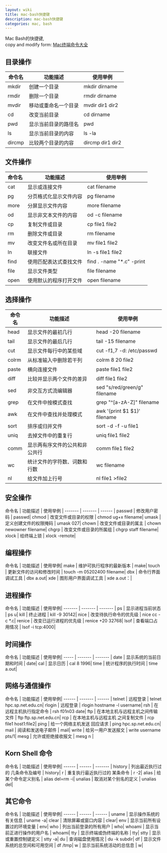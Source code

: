```yaml
---
layout: wiki
title: mac-bash快捷键
description: mac-bash快捷键
categories: mac, bash
---
```


Mac Bash的快捷键,  
copy and modify form: [Mac终端命令大全](http://www.jianshu.com/p/3291de46f3ff)  

## 目录操作

命令名 | 功能描述 | 使用举例 |
------- | ------- | ------ | 
mkdir | 创建一个目录 | mkdir dirname |
rmdir	| 删除一个目录 | rmdir dirname |
mvdir	| 移动或重命名一个目录 | mvdir dir1 dir2|
cd | 改变当前目录	| cd dirname | 
pwd	 | 显示当前目录的路径名	 | pwd |
ls	| 显示当前目录的内容 | ls -la | 
dircmp | 比较两个目录的内容 | dircmp dir1 dir2|

## 文件操作

命令名 | 功能描述 | 使用举例 |
----- | ------ | ------ |
cat	 | 显示或连接文件 |	cat filename|
pg | 分页格式化显示文件内容 | pg filename |
more | 分屏显示文件内容 | more filename |
od | 显示非文本文件的内容 | od -c filename |
cp | 复制文件或目录 | cp file1 file2 | 
rm | 删除文件或目录 | rm filename | 
mv | 改变文件名或所在目录 | mv file1 file2 |
ln | 联接文件 | ln -s file1 file2 | 
find | 使用匹配表达式查找文件 | find . -name "*.c" -print |
file | 显示文件类型 | file filename | 
open | 使用默认的程序打开文件 | open filename |


## 选择操作

命令名 | 功能描述 | 使用举例 |
------| ------- | ------ |
head | 显示文件的最初几行 | head -20 filename|  
 tail | 显示文件的最后几行 | tail -15 filename|  
 cut | 显示文件每行中的某些域 | cut -f1,7 -d: /etc/passwd|  
 colrm | 从标准输入中删除若干列 | colrm 8 20 file2|  
 paste | 横向连接文件 | paste file1 file2|  
 diff | 比较并显示两个文件的差异 | diff file1 file2|  
 sed | 非交互方式流编辑器 | sed "s/red/green/g" filename|  
 grep | 在文件中按模式查找 | grep "^[a-zA-Z]" filename|  
 awk | 在文件中查找并处理模式 | awk '{print $1 $1}' filename|  
 sort | 排序或归并文件 | sort -d -f -u file1|  
 uniq | 去掉文件中的重复行 | uniq file1 file2|  
 comm | 显示两有序文件的公共和非公共行 | comm file1 file2|  
 wc | 统计文件的字符数、词数和行数 | wc filename|  
 nl | 给文件加上行号 | nl file1 >file2|  

## 安全操作


 命令名 | 功能描述 | 使用举例 |  
------- | ------- | ------ | 
 passwd | 修改用户密码 | passwd|  
 chmod | 改变文件或目录的权限 | chmod ug+x filename|  
 umask | 定义创建文件的权限掩码 | umask 027|  
 chown | 改变文件或目录的属主 | chown newowner filename|  
 chgrp | 改变文件或目录的所属组 | chgrp staff filename|  
 xlock | 给终端上锁 | xlock -remote|  

## 编程操作

命令名 | 功能描述 | 使用举例|  
 make | 维护可执行程序的最新版本 | make|  
 touch | 更新文件的访问和修改时间 | touch -m 05202400 filename|  
 dbx | 命令行界面调试工具 | dbx a.out|  
 xde | 图形用户界面调试工具 | xde a.out：|  

## 进程操作

命令名 | 功能描述 | 使用举例|  
------- | ------- | ------- |
 ps | 显示进程当前状态 | ps u|  
 kill | 终止进程 | kill -9 30142|  
 nice | 改变待执行命令的优先级 | nice cc -c *.c|  
 renice | 改变已运行进程的优先级 | renice +20 32768|  
 lsof | 查看端口占用情况 | lsof -i tcp:4000|  

## 时间操作


命令名 | 功能描述 | 使用举例|  
----- | ------- | ------- |
date | 显示系统的当前日期和时间 | date|  
cal | 显示日历 | cal 8 1996|  
time | 统计程序的执行时间 | time a.out|  

 
## 网络与通信操作


命令名 | 功能描述 | 使用举例|  
------ | ------- | ------ |
 telnet | 远程登录 | telnet hpc.sp.net.edu.cn|  
 rlogin | 远程登录 | rlogin hostname -l username|  
 rsh | 在远程主机执行指定命令 | rsh f01n03 date|  
 ftp | 在本地主机与远程主机之间传输文件 | ftp ftp.sp.net.edu.cn|  
 rcp | 在本地主机与远程主机 之间复制文件 | rcp file1 host1:file2|  
 ping | 给一个网络主机发送 回应请求 | ping hpc.sp.net.edu.cn|  
 mail | 阅读和发送电子邮件 | mail|  
 write | 给另一用户发送报文 | write username pts/1|  
 mesg | 允许或拒绝接收报文 | mesg n |  
 
## Korn Shell 命令

命令名 | 功能描述 | 使用举例|  
------ | ------ | ------- |
 history | 列出最近执行过的 几条命令及编号 | history|  
 r | 重复执行最近执行过的 某条命令 | r -2|  
 alias | 给某个命令定义别名 | alias del=rm -i|  
 unalias | 取消对某个别名的定义 | unalias del|  
 
## 其它命令

命令名 | 功能描述 | 使用举例|  
------ | ------ | ------ |
 uname | 显示操作系统的有关信息 | uname -a|  
 clear | 清除屏幕或窗口内容 | clear|  
 env | 显示当前所有设置过的环境变量 | env|  
 who | 列出当前登录的所有用户 | who|  
 whoami | 显示当前正进行操作的用户名 | whoami|  
 tty | 显示终端或伪终端的名称 | tty|  
 stty | 显示或重置控制键定义 | stty -a|  
 du | 查询磁盘使用情况 | du -k subdir|  
 df | 显示文件系统的总空间和可用空间 | df /tmp|  
 w | 显示当前系统活动的总信息 | w|  
 
